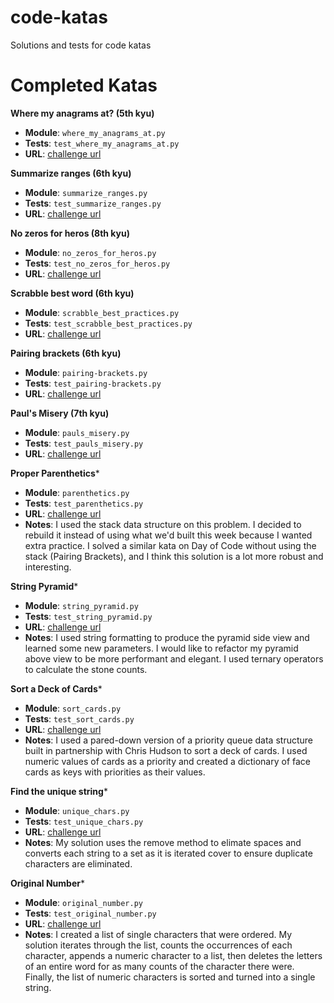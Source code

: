# code-katas
Solutions and tests for code katas

# Completed Katas

**Where my anagrams at? (5th kyu)**

- **Module**: `where_my_anagrams_at.py`
- **Tests**: `test_where_my_anagrams_at.py`
- **URL**: [challenge url](https://www.codewars.com/kata/where-my-anagrams-at)


**Summarize ranges (6th kyu)**

- **Module**: `summarize_ranges.py`
- **Tests**: `test_summarize_ranges.py`
- **URL**: [challenge url](https://www.codewars.com/kata/summarize-ranges)


**No zeros for heros (8th kyu)**

- **Module**: `no_zeros_for_heros.py`
- **Tests**: `test_no_zeros_for_heros.py`
- **URL**: [challenge url](https://www.codewars.com/kata/no-zeros-for-heros/python)


**Scrabble best word (6th kyu)**

- **Module**: `scrabble_best_practices.py`
- **Tests**: `test_scrabble_best_practices.py`
- **URL**: [challenge url](https://www.codewars.com/kata/scrabble-best-word/python)


**Pairing brackets (6th kyu)**

- **Module**: `pairing-brackets.py`
- **Tests**: `test_pairing-brackets.py`
- **URL**: [challenge url](https://www.codewars.com/kata/pairing-brackets/python)


**Paul's Misery (7th kyu)**

- **Module**: `pauls_misery.py`
- **Tests**: `test_pauls_misery.py`
- **URL**: [challenge url](http://www.codewars.com/kata/pauls-misery/train/python)


**Proper Parenthetics***

- **Module**: `parenthetics.py`
- **Tests**: `test_parenthetics.py`
- **URL**: [challenge url](https://codefellows.github.io/sea-python-401d6/assignments/proper_parenthetics.html)
- **Notes**: I used the stack data structure on this problem. I decided to rebuild it instead of using what we'd built this week because I wanted extra practice. I solved a similar kata on Day of Code without using the stack (Pairing Brackets), and I think this solution is a lot more robust and interesting.


**String Pyramid***

- **Module**: `string_pyramid.py`
- **Tests**: `test_string_pyramid.py`
- **URL**: [challenge url](http://www.codewars.com/kata/5797d1a9c38ec2de1f00017b/)
- **Notes**: I used string formatting to produce the pyramid side view and learned some new parameters.
I would like to refactor my pyramid above view to be more performant and elegant. I used ternary operators
to calculate the stone counts.


**Sort a Deck of Cards***

- **Module**: `sort_cards.py`
- **Tests**: `test_sort_cards.py`
- **URL**: [challenge url](https://www.codewars.com/kata/56f399b59821793533000683)
- **Notes**: I used a pared-down version of a priority queue data structure built in partnership with Chris Hudson to sort a deck of cards. I used numeric values of cards as a priority and created a dictionary of face cards as keys with priorities as their values.


**Find the unique string***

- **Module**: `unique_chars.py`
- **Tests**: `test_unique_chars.py`
- **URL**: [challenge url](https://www.codewars.com/kata/585d8c8a28bc7403ea0000c3)
- **Notes**: My solution uses the remove method to elimate spaces and converts each string to a set as it is iterated cover to ensure duplicate characters are eliminated.


**Original Number***

- **Module**: `original_number.py`
- **Tests**: `test_original_number.py`
- **URL**: [challenge url](https://www.codewars.com/kata/5959b637030042889500001d)
- **Notes**: I created a list of single characters that were ordered. My solution iterates through the list, counts the occurrences of each character, appends a numeric character to a list, then deletes the letters of an entire word for as many counts of the character there were. Finally, the list of numeric characters is sorted and turned into a single string.

